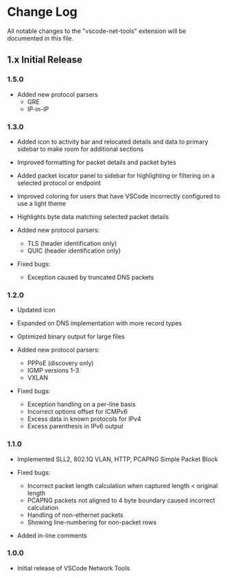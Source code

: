 # Change Log

All notable changes to the "vscode-net-tools" extension will be documented in this file.

## 1.x Initial Release

### 1.5.0

* Added new protocol parsers
    * GRE
    * IP-in-IP

### 1.3.0

* Added icon to activity bar and relocated details and data to primary sidebar to make room for additional sections

* Improved formatting for packet details and packet bytes

* Added packet locator panel to sidebar for highlighting or filtering on a selected protocol or endpoint

* Improved coloring for users that have VSCode incorrectly configured to use a light theme

* Highlights byte data matching selected packet details

* Added new protocol parsers:
    * TLS (header identification only)
    * QUIC (header identification only)

* Fixed bugs:
    * Exception caused by truncated DNS packets 

### 1.2.0

* Updated icon

* Expanded on DNS implementation with more record types

* Optimized binary output for large files

* Added new protocol parsers:
    * PPPoE (discovery only)
    * IGMP versions 1-3
    * VXLAN

* Fixed bugs:
    * Exception handling on a per-line basis
    * Incorrect options offset for ICMPv6
    * Excess data in known protocols for IPv4 
    * Excess parenthesis in IPv6 output

### 1.1.0

* Implemented SLL2, 802.1Q VLAN, HTTP, PCAPNG Simple Packet Block

* Fixed bugs:
    * Incorrect packet length calculation when captured length < original length
    * PCAPNG packets not aligned to 4 byte boundary caused incorrect calculation
    * Handling of non-ethernet packets
    * Showing line-numbering for non-packet rows

* Added in-line comments

### 1.0.0

* Initial release of VSCode Network Tools